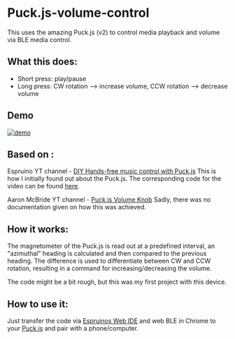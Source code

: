 # Puck.js-volume-control

This uses the amazing Puck.js (v2) to control media playback and volume via BLE media control.

## What this does:
* Short press: play/pause
* Long press: CW rotation --> increase volume, CCW rotation --> decrease volume

## Demo
[![demo](https://img.youtube.com/vi/3Md_5bTZ-r0/0.jpg)](https://www.youtube.com/watch?v=3Md_5bTZ-r0)

## Based on :
Espruino YT channel - [DIY Hands-free music control with Puck.js](https://www.youtube.com/watch?v=3iZ9j_ga6zs) This is how I initially found out about the Puck.js. The corresponding code for the video can be found [here](https://github.com/espruino/EspruinoDocs/blob/master/tutorials/BLE%20Music%20Control.md).

Aaron McBride YT channel - [Puck.js Volume Knob](https://www.youtube.com/watch?v=bQfYFnm8tQc)
Sadly, there was no documentation given on how this was achieved.

## How it works:
The magnetometer of the Puck.js is read out at a predefined interval, an "azimuthal" heading is calculated and then compared to the previous heading. The difference is used to differentiate between CW and CCW rotation, resulting in a command for increasing/decreasing the volume.

The code might be a bit rough, but this was my first project with this device.

## How to use it:
Just transfer the code via [Espruinos Web IDE](https://www.espruino.com/ide/) and web BLE in Chrome to your [Puck.js](https://www.espruino.com/Puck.js) and pair with a phone/computer.
